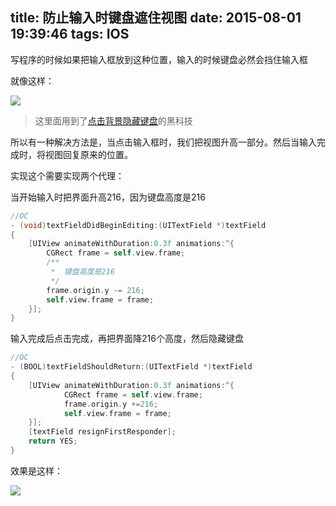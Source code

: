 title: 防止输入时键盘遮住视图
date: 2015-08-01 19:39:46
tags: IOS
---
写程序的时候如果把输入框放到这种位置，输入的时候键盘必然会挡住输入框

就像这样：

![](http://7xkfbb.com1.z0.glb.clouddn.com/15-8-1/33782085.jpg)

> 这里面用到了[点击背景隐藏键盘](http://caoyudong.com/2015/08/06/%E5%A6%82%E4%BD%95%E9%9A%90%E8%97%8F%E9%94%AE%E7%9B%98/)的黑科技

所以有一种解决方法是，当点击输入框时，我们把视图升高一部分。然后当输入完成时，将视图回复原来的位置。

<!--more-->

实现这个需要实现两个代理：

当开始输入时把界面升高216，因为键盘高度是216

~~~objectivec
//OC
- (void)textFieldDidBeginEditing:(UITextField *)textField
{
    [UIView animateWithDuration:0.3f animations:^{
        CGRect frame = self.view.frame;
        /**
         *  键盘高度是216
         */
        frame.origin.y -= 216;
        self.view.frame = frame;
    }];
}
~~~

输入完成后点击完成，再把界面降216个高度，然后隐藏键盘

~~~objectivec
//OC
- (BOOL)textFieldShouldReturn:(UITextField *)textField
{
    [UIView animateWithDuration:0.3f animations:^{
            CGRect frame = self.view.frame;
            frame.origin.y +=216;
            self.view.frame = frame;
    }];
    [textField resignFirstResponder];
    return YES;
}

~~~

效果是这样：

![](http://7xkfbb.com1.z0.glb.clouddn.com/15-8-1/30117483.jpg)

